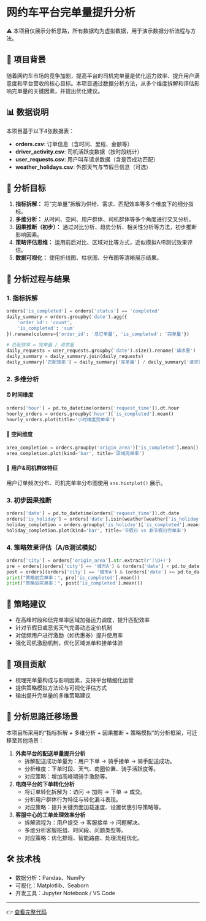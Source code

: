 # 网约车平台完单量提升分析

⚠️ 本项目仅展示分析思路，所有数据均为虚拟数据，用于演示数据分析流程与方法。

## 📌 项目背景

随着网约车市场的竞争加剧，提高平台的司机完单量是优化运力效率、提升用户满意度和平台营收的核心目标。本项目通过数据分析方法，从多个维度拆解和评估影响完单量的关键因素，并提出优化建议。

## 📊 数据说明

本项目基于以下4张数据表：

- **orders.csv**: 订单信息（含时间、里程、金额等）
- **driver\_activity.csv**: 司机活跃度数据（按时段统计）
- **user\_requests.csv**: 用户叫车请求数据（含是否成功匹配）
- **weather\_holidays.csv**: 外部天气与节假日信息（可选）

## 🎯 分析目标

1. **指标拆解：** 将“完单量”拆解为供给、需求、匹配效率等多个维度下的细分指标。
2. **多维分析：** 从时间、空间、用户群体、司机群体等多个角度进行交叉分析。
3. **因果推断（初步）：** 通过对比分析、趋势分析、相关性分析等方法，初步推断影响因素。
4. **策略评估思维：** 运用前后对比、区域对比等方式，近似模拟A/B测试效果评估。
5. **数据可视化：** 使用折线图、柱状图、分布图等清晰展示结果。

## 🧩 分析过程与结果

### 1. 指标拆解

```python
orders['is_completed'] = orders['status'] == 'completed'
daily_summary = orders.groupby('date').agg({
    'order_id': 'count',
    'is_completed': 'sum'
}).rename(columns={'order_id': '总订单量', 'is_completed': '完单量'})

# 匹配效率 = 完单量 / 请求量
daily_requests = user_requests.groupby('date').size().rename('请求量')
daily_summary = daily_summary.join(daily_requests)
daily_summary['匹配效率'] = daily_summary['完单量'] / daily_summary['请求量']
```

### 2. 多维分析

#### ⏰ 时间维度

```python
orders['hour'] = pd.to_datetime(orders['request_time']).dt.hour
hourly_orders = orders.groupby('hour')['is_completed'].mean()
hourly_orders.plot(title='小时维度完单率')
```

#### 📍 空间维度

```python
area_completion = orders.groupby('origin_area')['is_completed'].mean()
area_completion.plot(kind='bar', title='区域完单率')
```

#### 👥 用户&司机群体特征

用户订单频次分布、司机完单率分布图使用 `sns.histplot()` 展示。

### 3. 初步因果推断

```python
orders['date'] = pd.to_datetime(orders['request_time']).dt.date
orders['is_holiday'] = orders['date'].isin(weather[weather['is_holiday'] == 1]['date'])
holiday_completion = orders.groupby('is_holiday')['is_completed'].mean()
holiday_completion.plot(kind='bar', title='节假日 vs 非节假日完单率')
```

### 4. 策略效果评估（A/B测试模拟）

```python
orders['city'] = orders['origin_area'].str.extract(r'(\D+)')
pre = orders[(orders['city'] == '城市A') & (orders['date'] < pd.to_datetime('2024-01-01'))]
post = orders[(orders['city'] == '城市A') & (orders['date'] >= pd.to_datetime('2024-01-01'))]
print("策略前完单率：", pre['is_completed'].mean())
print("策略后完单率：", post['is_completed'].mean())
```

## 🧠 策略建议

- 在高峰时段和低完单率区域加强运力调度，提升匹配效率
- 针对节假日或恶劣天气完善动态定价机制
- 对低频用户进行激励（如优惠券）提升使用率
- 强化司机激励机制，优化区域派单和接单体验

## 💼 项目贡献

- 梳理完单量构成与影响因素，支持平台精细化运营
- 提供策略模拟方法论与可视化评估方式
- 输出提升完单量的多维策略建议

## 🔁 分析思路迁移场景

本项目所采用的“指标拆解 + 多维分析 + 因果推断 + 策略模拟”的分析框架，可迁移至其他场景：

1. **外卖平台的配送单量提升分析**
    - 拆解配送成功单量为：用户下单 → 骑手接单 → 骑手配送成功。
    - 分析维度：下单时段、天气、商圈位置、骑手活跃度等。
    - 对应策略：增加高峰期骑手激励等。
2. **电商平台的下单转化分析**
    - 将订单转化拆解为：访问 → 加购 → 下单 → 成交。
    - 分析用户群体行为特征与转化漏斗表现。
    - 对应策略：提升关键页面加载速度、设置优惠引导策略等。
3. **客服中心的工单处理效率分析**
    - 拆解流程为：用户提交 → 客服接单 → 问题解决。
    - 多维分析客服班组、时间段、问题类型等。
    - 对应策略：优化排班、智能路由、处理流程优化。

## 🛠 技术栈

- 数据分析：Pandas、NumPy
- 可视化：Matplotlib、Seaborn
- 开发工具：Jupyter Notebook / VS Code

---

👉 [查看完整代码](../assets/driver-order-analysis.ipynb)

